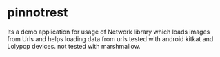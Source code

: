 # pinnotrest
Its a demo application for usage of Network library which loads images from Urls and helps loading data from urls
tested with android kitkat and Lolypop devices.
not tested with marshmallow.
